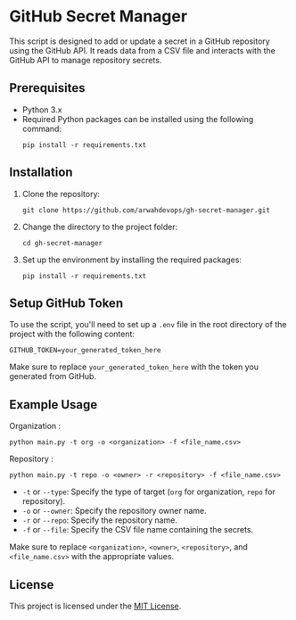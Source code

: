 # GitHub Secret Manager

This script is designed to add or update a secret in a GitHub repository using the GitHub API. It reads data from a CSV file and interacts with the GitHub API to manage repository secrets.

## Prerequisites

- Python 3.x
- Required Python packages can be installed using the following command:
  ```
  pip install -r requirements.txt
  ```

## Installation

1. Clone the repository:
   ```
   git clone https://github.com/arwahdevops/gh-secret-manager.git
   ```
2. Change the directory to the project folder:
   ```
   cd gh-secret-manager
   ```
3. Set up the environment by installing the required packages:
   ```
   pip install -r requirements.txt
   ```
## Setup GitHub Token

To use the script, you'll need to set up a `.env` file in the root directory of the project with the following content:
```
GITHUB_TOKEN=your_generated_token_here
```
Make sure to replace `your_generated_token_here` with the token you generated from GitHub.

## Example Usage

Organization :
```
python main.py -t org -o <organization> -f <file_name.csv>
```
Repository :
```
python main.py -t repo -o <owner> -r <repository> -f <file_name.csv>
```
- `-t` or `--type`: Specify the type of target (`org` for organization, `repo` for repository).
- `-o` or `--owner`: Specify the repository owner name.
- `-r` or `--repo`: Specify the repository name.
- `-f` or `--file`: Specify the CSV file name containing the secrets.

Make sure to replace `<organization>`, `<owner>`, `<repository>`, and `<file_name.csv>` with the appropriate values.

## License

This project is licensed under the [MIT License](LICENSE).
